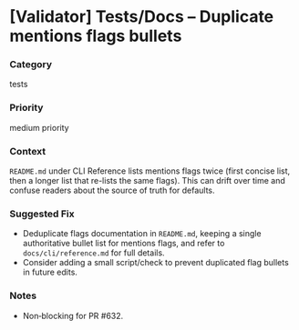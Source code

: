 # [Validator] Tests/Docs – Duplicate mentions flags bullets

### Category

tests

### Priority

medium priority

### Context

`README.md` under CLI Reference lists mentions flags twice (first concise list, then a longer list that re-lists the same flags). This can drift over time and confuse readers about the source of truth for defaults.

### Suggested Fix

- Deduplicate flags documentation in `README.md`, keeping a single authoritative bullet list for mentions flags, and refer to `docs/cli/reference.md` for full details.
- Consider adding a small script/check to prevent duplicated flag bullets in future edits.

### Notes

- Non‑blocking for PR #632.
